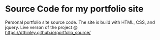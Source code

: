 # Source Code for my portfolio site
Personal portfolio site source code. The site is build with HTML, CSS, and jquery. Live verson of the project @
https://dthinley.github.io/portfolio_source/
